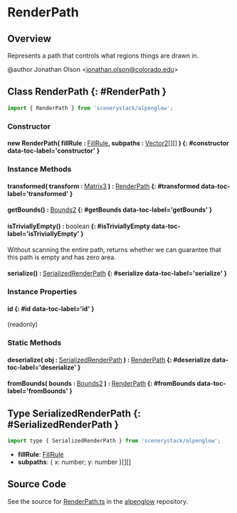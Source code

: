 # RenderPath

## Overview

Represents a path that controls what regions things are drawn in.

@author Jonathan Olson &lt;jonathan.olson@colorado.edu&gt;

## Class RenderPath {: #RenderPath }


```js
import { RenderPath } from 'scenerystack/alpenglow';
```
### Constructor

#### new RenderPath( fillRule : <span style="font-weight: 400;">[FillRule](../alpenglow/FillRule.md)</span>, subpaths : <span style="font-weight: 400;">[Vector2](../dot/Vector2.md)[][]</span> ) {: #constructor data-toc-label='constructor' }

### Instance Methods

#### transformed( transform : <span style="font-weight: 400;">[Matrix3](../dot/Matrix3.md)</span> ) : <span style="font-weight: 400;">[RenderPath](../alpenglow/RenderPath.md)</span> {: #transformed data-toc-label='transformed' }

#### getBounds() : <span style="font-weight: 400;">[Bounds2](../dot/Bounds2.md)</span> {: #getBounds data-toc-label='getBounds' }

#### isTriviallyEmpty() : <span style="font-weight: 400;"><span style="color: hsla(calc(var(--md-hue) + 180deg),80%,40%,1);">boolean</span></span> {: #isTriviallyEmpty data-toc-label='isTriviallyEmpty' }

Without scanning the entire path, returns whether we can guarantee that this path is empty and has zero area.

#### serialize() : <span style="font-weight: 400;">[SerializedRenderPath](../alpenglow/RenderPath.md#SerializedRenderPath)</span> {: #serialize data-toc-label='serialize' }

### Instance Properties

#### id {: #id data-toc-label='id' }

(readonly)

### Static Methods

#### deserialize( obj : <span style="font-weight: 400;">[SerializedRenderPath](../alpenglow/RenderPath.md#SerializedRenderPath)</span> ) : <span style="font-weight: 400;">[RenderPath](../alpenglow/RenderPath.md)</span> {: #deserialize data-toc-label='deserialize' }

#### fromBounds( bounds : <span style="font-weight: 400;">[Bounds2](../dot/Bounds2.md)</span> ) : <span style="font-weight: 400;">[RenderPath](../alpenglow/RenderPath.md)</span> {: #fromBounds data-toc-label='fromBounds' }



## Type SerializedRenderPath {: #SerializedRenderPath }


```js
import type { SerializedRenderPath } from 'scenerystack/alpenglow';
```
- **fillRule**: [FillRule](../alpenglow/FillRule.md)
- **subpaths**: { x: <span style="color: hsla(calc(var(--md-hue) + 180deg),80%,40%,1);">number</span>; y: <span style="color: hsla(calc(var(--md-hue) + 180deg),80%,40%,1);">number</span> }[][]




## Source Code

See the source for [RenderPath.ts](https://github.com/phetsims/alpenglow/blob/main/js/render-program/RenderPath.ts) in the [alpenglow](https://github.com/phetsims/alpenglow) repository.
